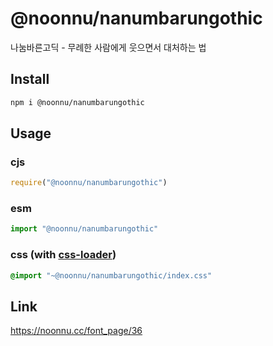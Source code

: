 # @noonnu/nanumbarungothic
나눔바른고딕 - 무례한 사람에게 웃으면서 대처하는 법 

## Install
```sh
npm i @noonnu/nanumbarungothic
```
## Usage
### cjs
```js
require("@noonnu/nanumbarungothic")
```
### esm
```js
import "@noonnu/nanumbarungothic"
```
### css (with [css-loader](https://github.com/webpack-contrib/css-loader))
```css
@import "~@noonnu/nanumbarungothic/index.css"
```

## Link
https://noonnu.cc/font_page/36